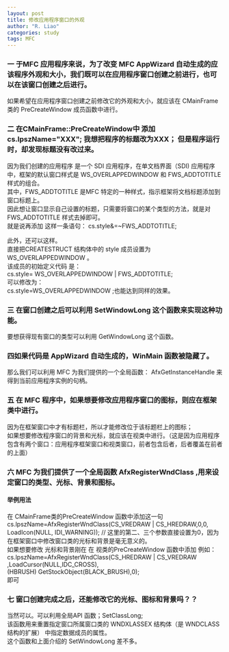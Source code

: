 ```yaml
---
layout: post
title: 修改应用程序窗口的外观
author: "R. Liao" 
categories: study
tags: MFC
---
```


### 一 于MFC 应用程序来说，为了改变 MFC AppWizard 自动生成的应该程序外观和大小，我们既可以在应用程序窗口创建之前进行，也可以在该窗口创建之后进行。    
如果希望在应用程序窗口创建之前修改它的外观和大小，就应该在 CMainFrame 类的 PreCreateWindow 成员函数中进行。

### 二 在CMainFrame::PreCreateWindow中 添加 cs.lpszName="XXX"; 我想把程序的标题改为XXX；  但是程序运行时，却发现标题没有改过来。     
因为我们创建的应用程序 是一个 SDI 应用程序，在单文档界面（SDI) 应用程序中，框架的默认窗口样式是 WS_OVERLAPPEDWINDOW 和 FWS_ADDTOTITLE 样式的组合。  
其中，FWS_ADDTOTITLE 是MFC 特定的一种样式，指示框架将文档标题添加到窗口标题上。  
因此想让窗口显示自己设置的标题，只需要将窗口的某个类型的方法，就是对 FWS_ADDTOTITLE 样式去掉即可。       
就是说再添加 这样一条语句： cs.style&=~FWS_ADDTOTITLE;  

此外，还可以这样。  
直接把CREATESTRUCT 结构体中的 style 成员设置为 WS_OVERLAPPEDWINDOW 。  
该成员的初始定义代码 是：  
cs.style= WS_OVERLAPPEDWINDOW | FWS_ADDTOTITLE;  
可以修改为：  
cs.style=WS_OVERLAPPEDWINDOW ;也能达到同样的效果。

### 三 在窗口创建之后可以利用 SetWindowLong 这个函数来实现这种功能。  

要想获得现有窗口的类型可以利用 GetWindowLong 这个函数。

### 四如果代码是 AppWizard 自动生成的，WinMain 函数被隐藏了。  
那么我们可以利用 MFC 为我们提供的一个全局函数： AfxGetInstanceHandle   来得到当前应用程序实例的句柄。

### 五 在 MFC 程序中，如果想要修改应用程序窗口的图标，则应在框架类中进行。  
因为在框架窗口中才有标题栏，所以才能修改位于该标题栏上的图标；  
如果想要修改程序窗口的背景和光标，就应该在视类中进行。（这是因为应用程序包含有两个窗口：应用程序框架窗口和视类窗口，前者包含后者，后者覆盖在前者的上面）

### 六 MFC 为我们提供了一个全局函数 AfxRegisterWndClass ,用来设定窗口的类型、光标、背景和图标。    

#### 举例用法  
在 CMainFrame类的PreCreateWindow 函数中添加这一句  
cs.lpszName=AfxRegisterWndClass(CS_VREDRAW | CS_HREDRAW,0,0,  
LoadIcon(NULL, IDI_WARNING)); //   这里的第二、三个参数直接设置为0，因为在框架窗口中修改窗口类的光标和背景是毫无意义的。  
如果想要修改 光标和背景刚在 在 视类的PreCreateWindow 函数中添加    例如：  
cs.lpszName=AfxRegisterWndClass(CS_HREDRAW | CS_VREDRAW ,LoadCursor(NULL,IDC_CROSS),  
(HBRUSH) GetStockObject(BLACK_BRUSH),0);  
即可

### 七 窗口创建完成之后，还能修改它的光标、图标和背景吗？？  
当然可以。可以利用全局API 函数；SetClassLong;  
该函数用来重置指定窗口所属窗口类的 WNDXLASSEX   结构体（是   WNDCLASS 结构的扩展） 中指定数据成员的属性。  
这个函数和上面介绍的 SetWindowLong  差不多。